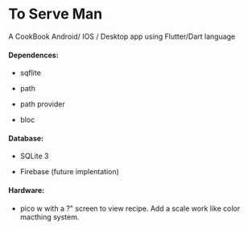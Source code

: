 # To Serve Man

A CookBook Android/ IOS / Desktop app using  Flutter/Dart language



#### Dependences:

-  sqflite

-  path

-  path provider

-  bloc
#### Database:

- SQLite 3

- Firebase (future implentation)



#### Hardware:

- pico w with a ?" screen to view recipe. Add a scale work like color macthing system.

